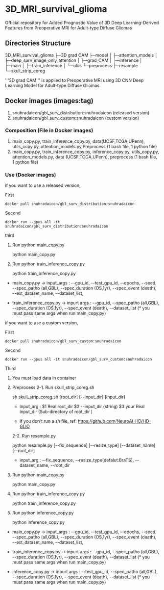 # 3D_MRI_survival_glioma
Official repository for Added Prognostic Value of 3D Deep Learning-Derived Features from Preoperative MRI for Adult-type Diffuse Gliomas

## Directories Structure

 3D_MRI_survival_glioma
    ├─3D grad CAM
    ├─model
    │  ├─attention_models
    │  ├─deep_surv_image_only_attention
    │  ├─grad_CAM
    │  ├─inference
    │  ├─main
    │  ├─train_inference
    │  └─utils
    └─preprocess
        ├─resample
        └─skull_strip_coreg

'''3D grad CAM''' is applied to Preoperative MRI using 3D CNN Deep Learning Model for Adult-type Diffuse Gliomas

## Docker images (images:tag)
1. snuhradaicon/gbl_surv_distribution:snuhradaicon (released version)
2. snuhradaicon/gbl_surv_custom:snuhradaicon (custom version)

### Composition (File in Docker images)
1. main_copy.py, train_inference_copy.py, data(UCSF,TCGA,UPenn), utils_copy.py, attention_models.py,Preprocess (1 bash file, 1 python file)
2. main_copy.py, train_inference_copy.py, inference_copy.py, utils_copy.py, attention_models.py, data (UCSF,TCGA,UPenn), preprocess (1 bash file, 1 python file)

### Use (Docker images)
if you want to use a released version,

First
    
    docker pull snuhradaicon/gbl_surv_distribution:snuhradaicon

Second

    docker run --gpus all -it snuhradaicon/gbl_surv_distribution:snuhradaicon

third
 1. Run python main_copy.py 

    python main_copy.py 

 2. Run python train_inference_copy.py

    python train_inference_copy.py

* main_copy.py -> input_args : --gpu_id, --test_gpu_id, --epochs, --seed, --spec_patho (all,GBL), --spec_duration (OS,1yr), --spec_event (death), --ext_dataset_name, --dataset_list,

* train_inference_copy.py -> inpurt args : --gpu_id, --spec_patho (all,GBL), --spec_duration (OS,1yr), --spec_event (death), --dataset_list (* you must pass same args when run main_copy.py)


if you want to use a custom version,

First
    
    docker pull snuhradaicon/gbl_surv_custom:snuhradaicon

Second
    
    docker run --gpus all -it snuhradaicon/gbl_surv_custom:snuhradaicon

Third
 1. You must load data in container
 
 2. Preprocess
    2-1. Run skull_strip_coreg.sh

    sh skull_strip_coreg.sh [root_dir] [--input_dir] [input_dir]

    * input_arg : $1 Real root_dir $2 --input_dir (string) $3 your Real input_dir (Sub-directory of root_dir )
    
    * if you don't run a sh file, ref: <https://github.com/NeuroAI-HD/HD-GLIO>

    2-2. Run resample.py

    python resample.py [--fix_sequence] [--resize_type] [--dataset_name] [--root_dir]

    * input_arg : --fix_sequence, --resize_type(defalut:BraTS), --dataset_name, --root_dir
 
 3. Run python main_copy.py

    python main_copy.py
 
 4. Run python train_inference_copy.py
 
    python train_inference_copy.py

 5. Run python inference_copy.py

    python inference_copy.py

* main_copy.py -> input_args : --gpu_id, --test_gpu_id, --epochs, --seed, --spec_patho (all,GBL), --spec_duration (OS,1yr), --spec_event (death), --ext_dataset_name, --dataset_list,

* train_inference_copy.py -> inpurt args : --gpu_id, --spec_patho (all,GBL), --spec_duration (OS,1yr), --spec_event (death), --dataset_list (* you must pass same args when run main_copy.py)

* inference_copy.py -> inpurt args : --test_gpu_id, --spec_patho (all,GBL), --spec_duration (OS,1yr), --spec_event (death), --dataset_list (* you must pass same args when run main_copy.py)